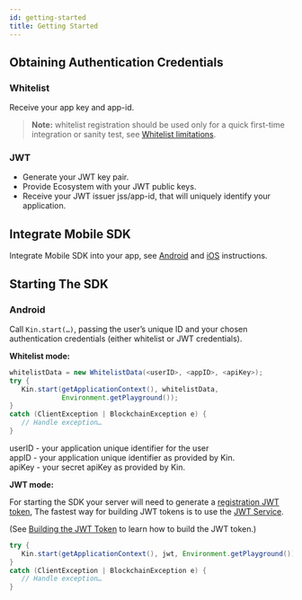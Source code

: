 ```yaml
---
id: getting-started
title: Getting Started
---
```


## Obtaining Authentication Credentials

### Whitelist

Receive your app key and app-id.

> **Note:** whitelist registration should be used only for a quick first-time integration or sanity test, see [Whitelist limitations](jwt#WhitelistNote).

### JWT

* Generate your JWT key pair.
* Provide Ecosystem with your JWT public keys.
* Receive your JWT issuer jss/app-id, that will uniquely identify your application.
  
## Integrate Mobile SDK

Integrate Mobile SDK into your app, see [Android](android#IntegrateSDK) and [iOS](ios#IntegrateSDK) instructions.

## Starting The SDK

### Android

Call ```Kin.start(…)```, passing the user’s unique ID and your chosen authentication credentials (either whitelist or JWT credentials).

**Whitelist mode:**

```java
whitelistData = new WhitelistData(<userID>, <appID>, <apiKey>);
try {
   Kin.start(getApplicationContext(), whitelistData,
             Environment.getPlayground());
} 
catch (ClientException | BlockchainException e) {
   // Handle exception…
}
```

userID - your application unique identifier for the user  
appID - your application unique identifier as provided by Kin.  
apiKey - your secret apiKey as provided by Kin.

**JWT mode:**

For starting the SDK your server will need to generate a [registration JWT token](jwt#RegisterPayload), The fastest way for building JWT tokens is to use the [JWT Service](jwt#JWTService).

(See [Building the JWT Token](jwt#BuildJWT) to learn how to build the JWT token.)

```java
try {
   Kin.start(getApplicationContext(), jwt, Environment.getPlayground());
} 
catch (ClientException | BlockchainException e) {
   // Handle exception…
} 
```
